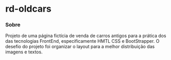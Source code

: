 # rd-oldcars
 
 
 ### Sobre
 
 Projeto de uma página fictícia de venda de carros antigos para a prática dos das tecnologias FrontEnd, especificamente HMTL CSS e BootStrapper. O desefio do projeto foi organizar o layout para a melhor distribuição das imagens e textos.
